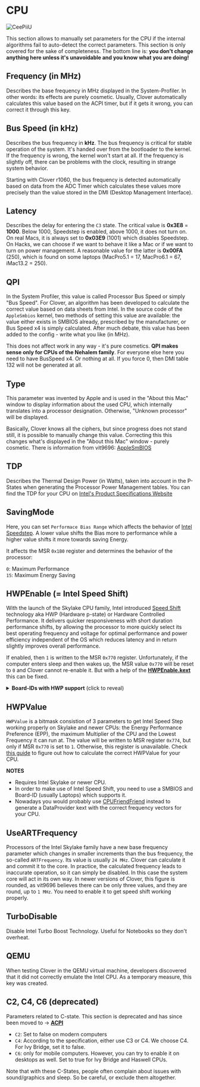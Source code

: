 # CPU
![CeePiiU](https://user-images.githubusercontent.com/76865553/148276037-6eadf7bf-f040-41c2-bf02-5ea5493e14d9.jpeg)

This section allows to manually set parameters for the CPU if the internal algorithms fail to auto-detect the correct parameters. This section is only covered for the sake of completeness. The bottom line is: **you don't change anything here unless it's unavoidable and you know what you are doing!** 

## Frequency (in MHz)
Describes the base frequency in MHz displayed in the System-Profiler. In other words: its effects are purely cosmetic. Usually, Clover automatically calculates this value based on the ACPI timer, but if it gets it wrong, you can correct it through this key.

## Bus Speed (in kHz)
Describes the bus frequency in **kHz**. The bus frequency is critical for stable operation of the system. It's handed over from the bootloader to the kernel. If the frequency is wrong, the kernel won't start at all. If the frequency is slightly off, there can be problems with the clock, resulting in strange system behavior.

Starting with Clover r1060, the bus frequency is detected automatically based on data from the ADC Timer which calculates these values more precisely than the value stored in the DMI (Desktop Management Interface).

## Latency
Describes the delay for entering the `C3` state. The critical value is **0x3E8** = **1000**. Below 1000, Speedstep is enabled, above 1000, it does not turn on. On real Macs, it is always set to **0x03E9** (1001) which disables Speedstep. On Hacks, we can choose if we want to behave it like a Mac or if we want to turn on power management. A reasonable value for the latter is **0x00FA** (250), which is found on some laptops (MacPro5.1 = 17, MacPro6.1 = 67, iMac13.2 = 250).

## QPI
In the System Profiler, this value is called Processor Bus Speed or simply "Bus Speed". For Clover, an algorithm has been developed to calculate the correct value based on data sheets from Intel. In the source code of the `AppleSmbios` kernel, two methods of setting this value are available: the value either exists in SMBIOS already, prescribed by the manufacturer, or Bus Speed x4 is simply calculated. After much debate, this value has been added to the config - write what you like (in MHz).

This does not affect work in any way - it's pure cosmetics. **QPI makes sense only for CPUs of the Nehalem family**. For everyone else here you need to have BusSpeed x4. Or nothing at all. If you force 0, then DMI table 132 will not be generated at all.

## Type
This parameter was invented by Apple and is used in the "About this Mac" window to display information about the used CPU, which internally translates into a processor designation. Otherwise, "Unknown processor" will be displayed.

Basically, Clover knows all the ciphers, but since progress does not stand still, it is possible to manually change this value. Correcting this this changes what's displayed in the  "About this Mac" window - purely cosmetic. There is information from vit9696: [AppleSmBIOS](https://github.com/acidanthera/OpenCorePkg/blob/master/Include/Apple/IndustryStandard/AppleSmBios.h)

## TDP
Describes the Thermal Design Power (in Watts), taken into account in the P-States when generating the Processor Power Management tables. You can find the TDP for your CPU on [Intel's Product Specifications Website](https://ark.intel.com/content/www/us/en/ark.html#@Processors)

## SavingMode
Here, you can set `Performace Bias Range` which affects the behavior of [Intel Speedstep](https://en.wikipedia.org/wiki/SpeedStep). A lower value shifts the Bias more to performance while a higher value shifts it more towards saving Energy.

It affects the MSR `0x1B0` register and determines the behavior of the processor:

`0`: Maximum Performance</br>
`15`: Maximum Energy Saving

## HWPEnable (= Intel Speed Shift)

With the launch of the Skylake CPU family, Intel introduced [Speed Shift](https://coderbag.com/product/quickcpu/features/hwp/intel-speed-shift-performance-settings) technology aka HWP (Hardware p-state) or Hardware Controlled Performance. It delivers quicker responsiveness with short duration performance shifts, by allowing the processor to more quickly select its best operating frequency and voltage for optimal performance and power efficiency independent of the OS which reduces latency and in return slightly improves overall performance. 

If enabled, then `1` is written to the MSR `0x770` register. Unfortunately, if the computer enters sleep and then wakes up, the MSR value `0x770` will be reset to `0` and Clover cannot re-enable it. But with a help of the [**HWPEnable.kext**](https://github.com/headkaze/HWPEnable) this can be fixed.

<details>
<summary><strong> Board-IDs with HWP support</strong> (click to reveal)</summary>

Listed below you will find a list of Mac models supporting Instel Speed Step which can be extracted using [**freqVectorsEdit**](https://github.com/Piker-Alpha/freqVectorsEdit.sh).

```freqVectorsEdit.sh v3.2 Copyright (c) 2013-2022 by Pike R. Alpha.
-----------------------------------------------------------------
Bugs > https://github.com/Piker-Alpha/freqVectorsEdit.sh/issues <

Available resource files (plists) with FrequencyVectors:

 [  1 ] Mac-EE2EBD4B90B839A8.plist (MacBook10,1 @ 3000 HWP/3200 HWP/3600 HWP)
 [  8 ] Mac-6FEBD60817C77D8A.plist (Unknown Model @ 3800 HWP/4100 HWP)
 [ 12 ] Mac-CAD6701F7CEA0921.plist (MacBookPro14,2 @ 3500 HWP/3700 HWP/4000 HWP)
 [ 13 ] Mac-226CB3C6A851A671.plist (Unknown Model @ 3600 HWP)
 [ 17 ] Mac-27AD2F918AE68F61.plist (Unknown Model HWP)
 [ 19 ] Mac-7BA5B2DFE22DDD8C.plist (Unknown Model @ 3600 HWP/4000 HWP/4100 HWP/4500 HWP)
 [ 20 ] Mac-E7203C0F68AA0004.plist (Unknown Model @ 3900 HWP/4500 HWP)
 [ 21 ] Mac-63001698E7A34814.plist (Unknown Model @ 3600 HWP/4100 HWP/4600 HWP)
 [ 26 ] Mac-A5C67F76ED83108C.plist (MacBookPro13,3 @ 3500 HWP/3600 HWP/3800 HWP)
 [ 27 ] Mac-473D31EABEB93F9B.plist (MacBookPro13,1 @ 3100 HWP/3400 HWP)
 [ 29 ] Mac-CFF7D910A743CAAF.plist (Unknown Model @ 4500 HWP)
 [ 31 ] Mac-53FDB3D8DB8CA971.plist (Unknown Model @ 3900 HWP/4500 HWP)
 [ 33 ] Mac-1E7E29AD0135F9BC.plist (Unknown Model @ 4100 HWP/4300 HWP/4500 HWP/4600 HWP/4800 HWP/5000 HWP)
 [ 34 ] Mac-AF89B6D9451A490B.plist (Unknown Model @ 4500 HWP)
 [ 35 ] Mac-9AE82516C7C6B903.plist (MacBook9,1 @ 2200 HWP/2700 HWP/3100 HWP)
 [ 38 ] Mac-551B86E5744E2388.plist (MacBookPro14,3 @ 3800 HWP/3900 HWP/4100 HWP)
 [ 39 ] Mac-564FBA6031E5946A.plist (Unknown Model HWP)
 [ 42 ] Mac-5F9802EFE386AA28.plist (Unknown Model @ 3800 HWP/4100 HWP)
 [ 44 ] Mac-87DCB00F4AD77EEA.plist (Unknown Model @ 3200 HWP/3500 HWP/3800 HWP)
 [ 46 ] Mac-B4831CEBD52A0C4C.plist (MacBookPro14,1 @ 3400 HWP/4000 HWP)
 [ 48 ] Mac-A61BADE1FDAD7B05.plist (Unknown Model @ 4500 HWP/4800 HWP/5000 HWP)
 [ 49 ] Mac-E1008331FDC96864.plist (Unknown Model @ 4500 HWP/4800 HWP/5000 HWP)
 [ 50 ] Mac-0CFF9C7C2B63DF8D.plist (Unknown Model @ 3200 HWP/3500 HWP/3800 HWP)
 [ 51 ] Mac-66E35819EE2D0D05.plist (MacBookPro13,2 @ 3300 HWP/3500 HWP/3600 HWP)
 [ 55 ] Mac-827FB448E656EC26.plist (Unknown Model @ 3800 HWP/4100 HWP/4200 HWP/4500 HWP/4700 HWP)
 [ 56 ] Mac-827FAC58A8FDFA22.plist (Unknown Model @ 3600 HWP)
 [ 59 ] Mac-937A206F2EE63C01.plist (Unknown Model @ 4100 HWP/4300 HWP/4500 HWP/4600 HWP/4800 HWP/5000 HWP)
 [ 64 ] Mac-AA95B1DDAB278B95.plist (Unknown Model @ 4100 HWP/4300 HWP/4600 HWP/5000 HWP)
```
</details>

## HWPValue
`HWPValue` is a bitmask consistion of 3 parameters to get Intel Speed Step working properly on Skylake and newer CPUs: the Energy Performance Preference (EPP), the maximum Multiplier of the CPU and the Lowest Frequency it can run at. The value will be written to MSR register `0x774`, but only if MSR `0x770` is set to `1`. Otherwise, this register is unavailable. Check [this guide](https://www.tonymacx86.com/threads/skylake-hwp-enable.214915/) to figure out how to calculate the correct HWPValue for your CPU.

**NOTES**

- Requires Intel Skylake or newer CPU.
- In order to make use of Intel Speed Shift, you need to use a SMBIOS and Board-ID (usually Laptops) which supports it.
- Nowadays you would probably use [CPUFriendFriend](https://www.tonymacx86.com/threads/skylake-hwp-enable.214915/) instead to generate a DataProvider kext with the correct frequency vectors for your CPU.

## UseARTFrequency
Processors of the Intel Skylake family have a new base frequency parameter which changes in smaller increments than the bus frequency, the so-called `ARTFrequency`. Its value is usually `24 MHz`. Clover can calculate it and commit it to the core. In practice, the calculated frequency leads to inaccurate operation, so it can simply be disabled. In this case the system core will act in its own way. In newer versions of Clover, this figure is rounded, as vit9696 believes there can be only three values, and they are round, up to `1 MHz`. You need to enable it to get speed shift working properly.

## TurboDisable
Disable Intel Turbo Boost Technology. Useful for Notebooks so they don't overheat.

## QEMU
When testing Clover in the QEMU virtual machine, developers discovered that it did not correctly emulate the Intel CPU. As a temporary measure, this key was created.

## C2, C4, C6 (deprecated)
Parameters related to C-state. This section is deprecated and has since been moved to &rarr; [**ACPI**](https://github.com/5T33Z0/Clover-Crate/tree/main/ACPI#enable-c2-c4-c6-and-c7)

- `C2`: Set to false on modern computers
- `C4`: According to the specification, either use C3 or C4. We choose C4. For Ivy Bridge, set it to false.
- `C6`: only for mobile computers. However, you can try to enable it on desktops as well. Set to true for Ivy Bridge and Haswell CPUs.

Note that with these C-States, people often complain about issues with sound/graphics and sleep. So be careful, or exclude them altogether.


